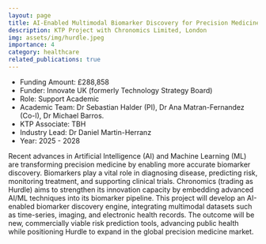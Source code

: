 ```yaml
---
layout: page
title: AI-Enabled Multimodal Biomarker Discovery for Precision Medicine
description: KTP Project with Chronomics Limited, London
img: assets/img/hurdle.jpeg
importance: 4
category: healthcare
related_publications: true
---
```


* Funding Amount: £288,858 <br/>
* Funder: Innovate UK (formerly Technology Strategy Board) <br/>
* Role: Support Academic <br/>
* Academic Team: Dr Sebastian Halder (PI), Dr Ana Matran-Fernandez (Co-I), Dr Michael Barros.
* KTP Associate:  TBH <br/>
* Industry Lead: Dr Daniel Martin-Herranz<br/>
* Year: 2025 - 2028

Recent advances in Artificial Intelligence (AI) and Machine Learning (ML) are transforming precision medicine by enabling more accurate biomarker discovery. Biomarkers play a vital role in diagnosing disease, predicting risk, monitoring treatment, and supporting clinical trials. Chronomics (trading as Hurdle) aims to strengthen its innovation capacity by embedding advanced AI/ML techniques into its biomarker pipeline. This project will develop an AI-enabled biomarker discovery engine, integrating multimodal datasets such as time-series, imaging, and electronic health records. The outcome will be new, commercially viable risk prediction tools, advancing public health while positioning Hurdle to expand in the global precision medicine market.
